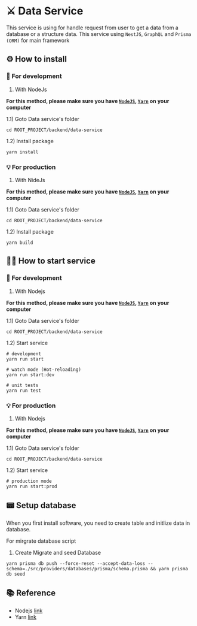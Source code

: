 # ⚔️ Data Service

This service is using for handle request from user to get a data from a database or a structure data. This service using `NestJS`, `GraphQL` and `Prisma (ORM)` for main framework

## ⚙️ How to install

### 🔩 For development
1) With NodeJs

**For this method, please make sure you have [`NodeJS`][1], [`Yarn`][2] on your computer**

1.1) Goto Data service's folder
```
cd ROOT_PROJECT/backend/data-service
```

1.2) Install package
```
yarn install
```

### 💡 For production

1) With NideJs

**For this method, please make sure you have [`NodeJS`][1], [`Yarn`][2] on your computer**

1.1) Goto Data service's folder
```
cd ROOT_PROJECT/backend/data-service
```

1.2) Install package
```
yarn build
```

## 🏋️‍♀️ How to start service
### 🔨 For development
1. With Nodejs

**For this method, please make sure you have [`NodeJS`][1], [`Yarn`][2] on your computer**

1.1) Goto Data service's folder
```
cd ROOT_PROJECT/backend/data-service
```

1.2) Start service
```
# development
yarn run start

# watch mode (Hot-reloading)
yarn run start:dev

# unit tests
yarn run test
```

### 💡 For production
1. With Nodejs
   
**For this method, please make sure you have [`NodeJS`][1], [`Yarn`][2] on your computer**

1.1) Goto Data service's folder
```
cd ROOT_PROJECT/backend/data-service
```

1.2) Start service
```
# production mode
yarn run start:prod
```

## 📟 Setup database

When you first install software, you need to create table and initlize data in database.

For mirgrate database script
1. Create Migrate and seed Database
```
yarn prisma db push --force-reset --accept-data-loss --schema=./src/providers/databases/prisma/schema.prisma && yarn prisma db seed
```


## 📚 Reference
- Nodejs [link][1]
- Yarn [link][2]


[1]: https://nodejs.org/en/download/
[2]: https://classic.yarnpkg.com/lang/en/docs/install/#mac-stable